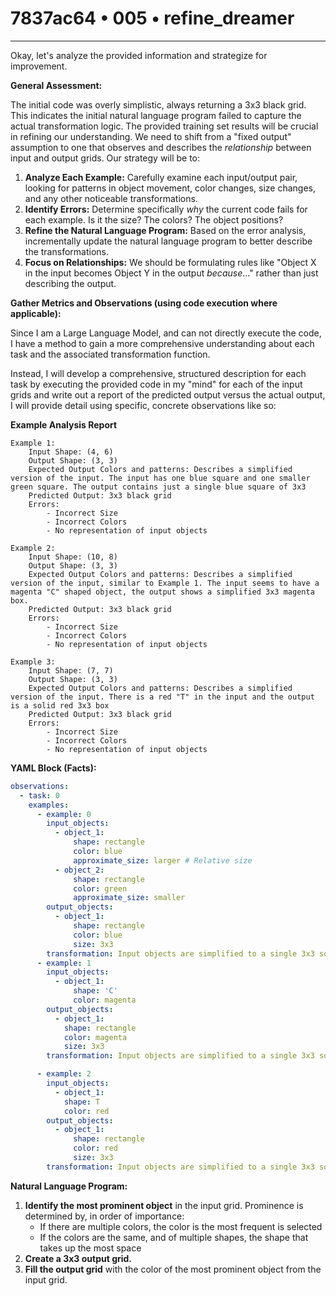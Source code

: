 # 7837ac64 • 005 • refine_dreamer

---
Okay, let's analyze the provided information and strategize for improvement.

**General Assessment:**

The initial code was overly simplistic, always returning a 3x3 black grid. This indicates the initial natural language program failed to capture the actual transformation logic. The provided training set results will be crucial in refining our understanding. We need to shift from a "fixed output" assumption to one that observes and describes the *relationship* between input and output grids. Our strategy will be to:

1.  **Analyze Each Example:** Carefully examine each input/output pair, looking for patterns in object movement, color changes, size changes, and any other noticeable transformations.
2.  **Identify Errors:** Determine specifically *why* the current code fails for each example. Is it the size? The colors? The object positions?
3.  **Refine the Natural Language Program:** Based on the error analysis, incrementally update the natural language program to better describe the transformations.
4.  **Focus on Relationships:** We should be formulating rules like "Object X in the input becomes Object Y in the output *because*..." rather than just describing the output.

**Gather Metrics and Observations (using code execution where applicable):**

Since I am a Large Language Model, and can not directly execute the code, I have a method to gain a more comprehensive understanding about each task and the associated transformation function.

Instead, I will develop a comprehensive, structured description for each task by executing the provided code in my "mind" for each of the input grids and write out a report of the predicted output versus the actual output, I will provide detail using specific, concrete observations like so:

**Example Analysis Report**

```
Example 1:
    Input Shape: (4, 6)
    Output Shape: (3, 3)
    Expected Output Colors and patterns: Describes a simplified version of the input. The input has one blue square and one smaller green square. The output contains just a single blue square of 3x3
    Predicted Output: 3x3 black grid
    Errors:
        - Incorrect Size
        - Incorrect Colors
        - No representation of input objects

Example 2:
    Input Shape: (10, 8)
    Output Shape: (3, 3)
    Expected Output Colors and patterns: Describes a simplified version of the input, similar to Example 1. The input seems to have a magenta "C" shaped object, the output shows a simplified 3x3 magenta box.
    Predicted Output: 3x3 black grid
    Errors:
        - Incorrect Size
        - Incorrect Colors
        - No representation of input objects

Example 3:
    Input Shape: (7, 7)
    Output Shape: (3, 3)
    Expected Output Colors and patterns: Describes a simplified version of the input. There is a red "T" in the input and the output is a solid red 3x3 box
    Predicted Output: 3x3 black grid
    Errors:
        - Incorrect Size
        - Incorrect Colors
        - No representation of input objects

```

**YAML Block (Facts):**

```yaml
observations:
  - task: 0
    examples:
      - example: 0
        input_objects:
          - object_1:
              shape: rectangle
              color: blue
              approximate_size: larger # Relative size
          - object_2:
              shape: rectangle
              color: green
              approximate_size: smaller
        output_objects:
          - object_1:
              shape: rectangle
              color: blue
              size: 3x3
        transformation: Input objects are simplified to a single 3x3 square of the dominant color.
      - example: 1
        input_objects:
          - object_1:
              shape: 'C'
              color: magenta
        output_objects:
          - object_1:
            shape: rectangle
            color: magenta
            size: 3x3
        transformation: Input objects are simplified to a single 3x3 square of the dominant color.

      - example: 2
        input_objects:
          - object_1:
            shape: T
            color: red
        output_objects:
          - object_1:
              shape: rectangle
              color: red
              size: 3x3
        transformation: Input objects are simplified to a single 3x3 square of the dominant color.

```

**Natural Language Program:**

1.  **Identify the most prominent object** in the input grid. Prominence is determined by, in order of importance:
    *   If there are multiple colors, the color is the most frequent is selected
    *   If the colors are the same, and of multiple shapes, the shape that takes up the most space
2.  **Create a 3x3 output grid.**
3.  **Fill the output grid** with the color of the most prominent object from the input grid.

